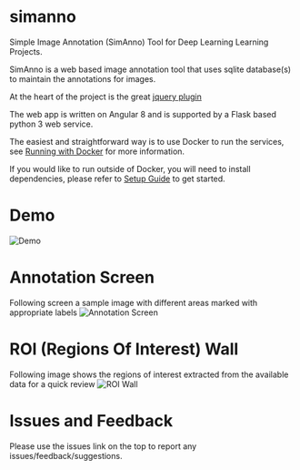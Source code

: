 # simanno
Simple Image Annotation (SimAnno) Tool for Deep Learning Learning Projects.

SimAnno is a web based image annotation tool that uses sqlite database(s) to maintain the annotations for images.

At the heart of the project is the great [jquery plugin](https://github.com/360Learning/jquery-select-areas)

The web app is written on Angular 8 and is supported by a Flask based python 3 web service.

The easiest and straightforward way is to use Docker to run the services, see [Running with Docker](https://github.com/faisalthaheem/simanno/wiki/Running-with-Docker) for more information. 

If you would like to run outside of Docker, you will need to install dependencies, please refer to  [Setup Guide](https://github.com/faisalthaheem/simanno/wiki/Setup-Guide) to get started.

# Demo

![Demo](https://rawcdn.githack.com/faisalthaheem/simanno/f30c565754724ac7c5077f55311baf7ef85243a6/screenshots/demo.gif)

# Annotation Screen
Following screen a sample image with different areas marked with appropriate labels
![Annotation Screen](https://rawcdn.githack.com/faisalthaheem/simanno/daec6b7be6a4dcfbd2f332199bcc97bc5b130e1c/screenshots/annotating-v2.png)

# ROI (Regions Of Interest) Wall
Following image shows the regions of interest extracted from the available data for a quick review
![ROI Wall](https://raw.githack.com/faisalthaheem/simanno/master/screenshots/wall-v2.png)

# Issues and Feedback
Please use the issues link on the top to report any issues/feedback/suggestions.